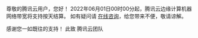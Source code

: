 尊敬的腾讯云用户，您好！
2022年06月01日00时00分起，腾讯云边缘计算机器网络带宽将支持按天结算。
如有疑问请 [在线咨询](https://cloud.tencent.com/online-service)，给您带来不便，敬请谅解。

感谢您一如既往的支持！
此致
腾讯云团队
